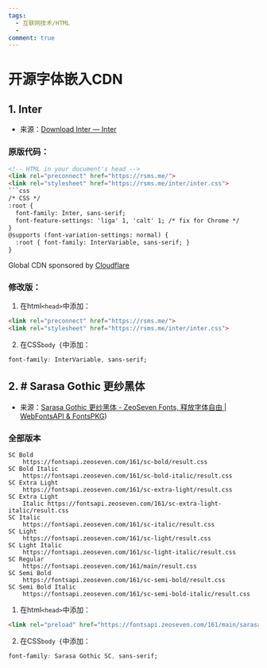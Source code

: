 ```yaml
---
tags:
  - 互联网技术/HTML
  - 
comment: true
---
```


# 开源字体嵌入CDN

## 1. Inter
- 来源：[Download Inter — Inter](https://rsms.me/inter/download/)
### 原版代码：
```html
<!-- HTML in your document's head -->
<link rel="preconnect" href="https://rsms.me/">
<link rel="stylesheet" href="https://rsms.me/inter/inter.css">
```css
/* CSS */
:root {
  font-family: Inter, sans-serif;
  font-feature-settings: 'liga' 1, 'calt' 1; /* fix for Chrome */
}
@supports (font-variation-settings: normal) {
  :root { font-family: InterVariable, sans-serif; }
}
```
Global CDN sponsored by [Cloudflare](https://cloudflare.com/)
### 修改版：
1. 在html`<head>`中添加：
```html
<link rel="preconnect" href="https://rsms.me/">
<link rel="stylesheet" href="https://rsms.me/inter/inter.css">
```
2. 在CSS`body {`中添加：
```css
font-family: InterVariable, sans-serif;
```

## 2. # Sarasa Gothic 更纱黑体
- 来源：[Sarasa Gothic 更纱黑体 - ZeoSeven Fonts, 释放字体自由 | WebFontsAPI & FontsPKG](https://fonts.zeoseven.com/items/161/#embed))
### 全部版本
```
SC Bold
	https://fontsapi.zeoseven.com/161/sc-bold/result.css
SC Bold Italic
	https://fontsapi.zeoseven.com/161/sc-bold-italic/result.css
SC Extra Light
	https://fontsapi.zeoseven.com/161/sc-extra-light/result.css
SC Extra Light
	Italic https://fontsapi.zeoseven.com/161/sc-extra-light-italic/result.css
SC Italic
	https://fontsapi.zeoseven.com/161/sc-italic/result.css
SC Light
	https://fontsapi.zeoseven.com/161/sc-light/result.css
SC Light Italic
	https://fontsapi.zeoseven.com/161/sc-light-italic/result.css
SC Regular
	https://fontsapi.zeoseven.com/161/main/result.css
SC Semi Bold
	https://fontsapi.zeoseven.com/161/sc-semi-bold/result.css
SC Semi Bold Italic
	https://fontsapi.zeoseven.com/161/sc-semi-bold-italic/result.css
```
1. 在html`<head>`中添加：
```html
<link rel="preload" href="https://fontsapi.zeoseven.com/161/main/sarasa-gothic-sc.woff2" as="font" type="font/woff2" crossorigin="anonymous">
```
2. 在CSS`body {`中添加：
```css
font-family: Sarasa Gothic SC, sans-serif;
```